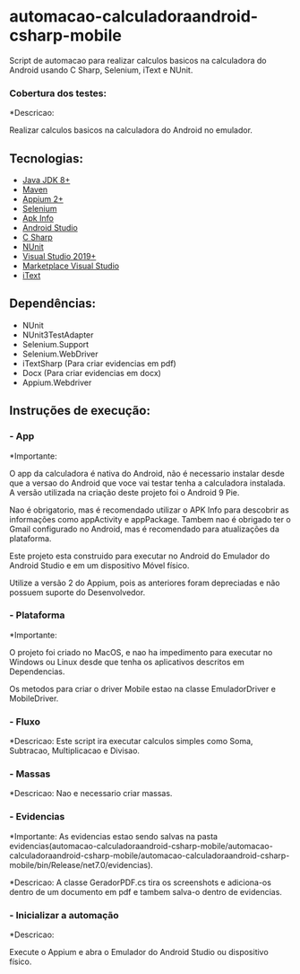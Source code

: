 # automacao-calculadoraandroid-csharp-mobile

Script de automacao para realizar calculos basicos na calculadora do Android usando C Sharp, Selenium, iText e NUnit.

### Cobertura dos testes:  ###
*Descricao: 

Realizar calculos basicos na calculadora do Android no emulador.

## Tecnologias:
* [Java JDK 8+](https://www.oracle.com/br/java/technologies/javase-downloads.html)
* [Maven](https://maven.apache.org)
* [Appium 2+](http://appium.io)
* [Selenium](https://www.selenium.dev/projects/)
* [Apk Info](https://play.google.com/store/apps/details?id=com.wt.apkinfo&hl=pt_BR)
* [Android Studio](https://developer.android.com/studio)
* [C Sharp](https://docs.microsoft.com/pt-br/dotnet/csharp/)
* [NUnit](https://nunit.org)
* [Visual Studio 2019+](https://visualstudio.microsoft.com/pt-br/vs/)
* [Marketplace Visual Studio](https://marketplace.visualstudio.com)
* [iText](https://itextpdf.com/en)

## Dependências:
* NUnit
* NUnit3TestAdapter 
* Selenium.Support
* Selenium.WebDriver 
* iTextSharp (Para criar evidencias em pdf)
* Docx (Para criar evidencias em docx)
* Appium.Webdriver

## Instruções de execução:

###  - App
*Importante: 

O app da calculadora é nativa do Android, não é necessario instalar desde que a versao do Android que voce vai testar tenha a calculadora instalada. A versão utilizada na criação deste projeto foi o Android 9 Pie.

Nao é obrigatorio, mas é recomendado utilizar o APK Info para descobrir as informações como appActivity e appPackage. Tambem nao é obrigado ter o Gmail configurado no Android, mas é recomendado para atualizações da plataforma.

Este projeto esta construido para executar no Android do Emulador do Android Studio e em um dispositivo Móvel físico.

Utilize a versão 2 do Appium, pois as anteriores foram depreciadas e não possuem suporte do Desenvolvedor.

###  - Plataforma
*Importante:

O projeto foi criado no MacOS, e nao ha impedimento para executar no Windows ou Linux desde que tenha os aplicativos descritos em Dependencias.

Os metodos para criar o driver Mobile estao na classe EmuladorDriver e MobileDriver.

###  - Fluxo
*Descricao: Este script ira executar calculos simples como Soma, Subtracao, Multiplicacao e Divisao.

###  - Massas
*Descricao: 
Nao e necessario criar massas.

###  - Evidencias
*Importante: As evidencias estao sendo salvas na pasta evidencias(automacao-calculadoraandroid-csharp-mobile/automacao-calculadoraandroid-csharp-mobile/automacao-calculadoraandroid-csharp-mobile/bin/Release/net7.0/evidencias).

*Descricao: A classe GeradorPDF.cs tira os screenshots e adiciona-os dentro de um documento em pdf e tambem salva-o dentro de evidencias.

###  - Inicializar a automação
*Descricao:

Execute o Appium e abra o Emulador do Android Studio ou dispositivo físico.
